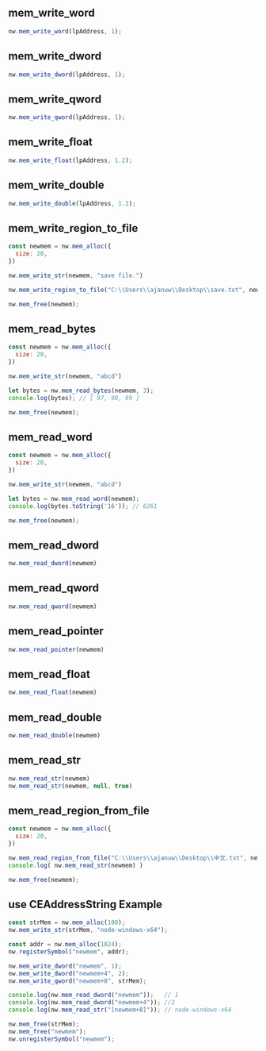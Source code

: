 ## mem_write_word
```js
nw.mem_write_word(lpAddress, 1);
```

## mem_write_dword
```js
nw.mem_write_dword(lpAddress, 1);
```

## mem_write_qword
```js
nw.mem_write_qword(lpAddress, 1);
```

## mem_write_float
```js
nw.mem_write_float(lpAddress, 1.2);
```

## mem_write_double
```js
nw.mem_write_double(lpAddress, 1.2);
```

## mem_write_region_to_file
```js
const newmem = nw.mem_alloc({
  size: 20,
})

nw.mem_write_str(newmem, "save file.")

nw.mem_write_region_to_file("C:\\Users\\ajanuw\\Desktop\\save.txt", newmem, 20);

nw.mem_free(newmem);
```

## mem_read_bytes
```js
const newmem = nw.mem_alloc({
  size: 20,
})

nw.mem_write_str(newmem, "abcd")

let bytes = nw.mem_read_bytes(newmem, 3);
console.log(bytes); // [ 97, 98, 99 ]

nw.mem_free(newmem);
```

## mem_read_word
```js
const newmem = nw.mem_alloc({
  size: 20,
})

nw.mem_write_str(newmem, "abcd")

let bytes = nw.mem_read_word(newmem);
console.log(bytes.toString('16')); // 6261

nw.mem_free(newmem);
```

## mem_read_dword
```js
nw.mem_read_dword(newmem)
```

## mem_read_qword
```js
nw.mem_read_qword(newmem)
```

## mem_read_pointer
```js
nw.mem_read_pointer(newmem)
```

## mem_read_float
```js
nw.mem_read_float(newmem)
```

## mem_read_double
```js
nw.mem_read_double(newmem)
```

## mem_read_str
```js
nw.mem_read_str(newmem)
nw.mem_read_str(newmem, null, true)
```

## mem_read_region_from_file
```js
const newmem = nw.mem_alloc({
  size: 20,
})

nw.mem_read_region_from_file("C:\\Users\\ajanuw\\Desktop\\中文.txt", newmem);
console.log( nw.mem_read_str(newmem) )

nw.mem_free(newmem);
```

## use CEAddressString Example
```js
const strMem = nw.mem_alloc(100);
nw.mem_write_str(strMem, "node-windows-x64");

const addr = nw.mem_alloc(1024);
nw.registerSymbol("newmem", addr);

nw.mem_write_dword("newmem", 1);
nw.mem_write_dword("newmem+4", 2);
nw.mem_write_qword("newmem+8", strMem);

console.log(nw.mem_read_dword("newmem"));   // 1
console.log(nw.mem_read_dword("newmem+4")); //2
console.log(nw.mem_read_str("[newmem+8]")); // node-windows-x64

nw.mem_free(strMem);
nw.mem_free("newmem");
nw.unregisterSymbol("newmem");
```